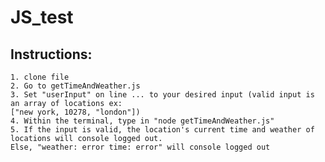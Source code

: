 # JS_test
## Instructions:
    1. clone file
    2. Go to getTimeAndWeather.js 
    3. Set "userInput" on line ... to your desired input (valid input is an array of locations ex:  
    ["new york, 10278, "london"])
    4. Within the terminal, type in "node getTimeAndWeather.js"
    5. If the input is valid, the location's current time and weather of locations will console logged out. 
    Else, "weather: error time: error" will console logged out

